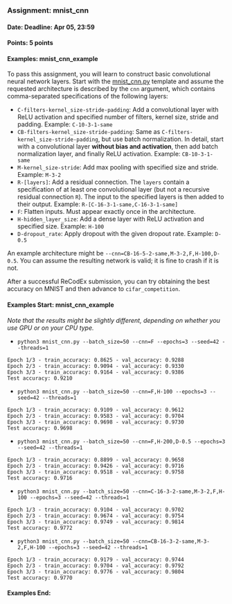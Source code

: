 ### Assignment: mnist_cnn
#### Date: Deadline: Apr 05, 23:59
#### Points: 5 points
#### Examples: mnist_cnn_example

To pass this assignment, you will learn to construct basic convolutional
neural network layers. Start with the
[mnist_cnn.py](https://github.com/ufal/npfl114/tree/master/labs/04/mnist_cnn.py)
template and assume the requested architecture is described by the `cnn`
argument, which contains comma-separated specifications of the following layers:
- `C-filters-kernel_size-stride-padding`: Add a convolutional layer with ReLU
  activation and specified number of filters, kernel size, stride and padding.
  Example: `C-10-3-1-same`
- `CB-filters-kernel_size-stride-padding`: Same as
  `C-filters-kernel_size-stride-padding`, but use batch normalization.
  In detail, start with a convolutional layer **without bias and activation**,
  then add batch normalization layer, and finally ReLU activation.
  Example: `CB-10-3-1-same`
- `M-kernel_size-stride`: Add max pooling with specified size and stride.
  Example: `M-3-2`
- `R-[layers]`: Add a residual connection. The `layers` contain a specification
  of at least one convolutional layer (but not a recursive residual connection `R`).
  The input to the specified layers is then added to their output.
  Example: `R-[C-16-3-1-same,C-16-3-1-same]`
- `F`: Flatten inputs. Must appear exactly once in the architecture.
- `H-hidden_layer_size`: Add a dense layer with ReLU activation and specified
  size. Example: `H-100`
- `D-dropout_rate`: Apply dropout with the given dropout rate. Example: `D-0.5`

An example architecture might be `--cnn=CB-16-5-2-same,M-3-2,F,H-100,D-0.5`.
You can assume the resulting network is valid; it is fine to crash if it is not.

After a successful ReCodEx submission, you can try obtaining the best accuracy
on MNIST and then advance to `cifar_competition`.

#### Examples Start: mnist_cnn_example
_Note that the results might be slightly different, depending on whether you use
GPU or on your CPU type._

- `python3 mnist_cnn.py --batch_size=50 --cnn=F --epochs=3 --seed=42 --threads=1`
```
Epoch 1/3 - train_accuracy: 0.8625 - val_accuracy: 0.9288
Epoch 2/3 - train_accuracy: 0.9094 - val_accuracy: 0.9330
Epoch 3/3 - train_accuracy: 0.9164 - val_accuracy: 0.9386
Test accuracy: 0.9210
```
- `python3 mnist_cnn.py --batch_size=50 --cnn=F,H-100 --epochs=3 --seed=42 --threads=1`
```
Epoch 1/3 - train_accuracy: 0.9109 - val_accuracy: 0.9612
Epoch 2/3 - train_accuracy: 0.9583 - val_accuracy: 0.9704
Epoch 3/3 - train_accuracy: 0.9698 - val_accuracy: 0.9730
Test accuracy: 0.9698
```
- `python3 mnist_cnn.py --batch_size=50 --cnn=F,H-200,D-0.5 --epochs=3 --seed=42 --threads=1`
```
Epoch 1/3 - train_accuracy: 0.8899 - val_accuracy: 0.9658
Epoch 2/3 - train_accuracy: 0.9426 - val_accuracy: 0.9716
Epoch 3/3 - train_accuracy: 0.9518 - val_accuracy: 0.9758
Test accuracy: 0.9716
```
- `python3 mnist_cnn.py --batch_size=50 --cnn=C-16-3-2-same,M-3-2,F,H-100 --epochs=3 --seed=42 --threads=1`
```
Epoch 1/3 - train_accuracy: 0.9104 - val_accuracy: 0.9702
Epoch 2/3 - train_accuracy: 0.9674 - val_accuracy: 0.9754
Epoch 3/3 - train_accuracy: 0.9749 - val_accuracy: 0.9814
Test accuracy: 0.9772
```
- `python3 mnist_cnn.py --batch_size=50 --cnn=CB-16-3-2-same,M-3-2,F,H-100 --epochs=3 --seed=42 --threads=1`
```
Epoch 1/3 - train_accuracy: 0.9179 - val_accuracy: 0.9744
Epoch 2/3 - train_accuracy: 0.9704 - val_accuracy: 0.9792
Epoch 3/3 - train_accuracy: 0.9776 - val_accuracy: 0.9804
Test accuracy: 0.9770
```
#### Examples End:
